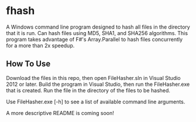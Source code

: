 fhash
==========

A Windows command line program designed to hash all files in the directory that it is run. Can hash files using MD5, SHA1,
and SHA256 algorithms. This program takes advantage of F#'s Array.Parallel to hash files concurrently for a more than 2x
speedup.

How To Use
-----------

Download the files in this repo, then open FileHasher.sln in Visual Studio 2012 or later. Build the program in Visual Studio,
then run the FileHasher.exe that is created. Run the file in the directory of the files to be hashed.

Use FileHasher.exe [-h] to see a list of available command line arguments.

A more descriptive README is coming soon!
